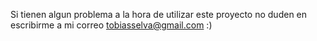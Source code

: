 Si tienen algun problema a la hora de utilizar este proyecto no duden en escribirme a mi correo tobiasselva@gmail.com 
:)
